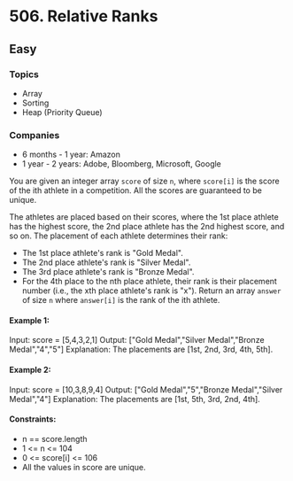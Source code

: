 # 506. Relative Ranks

## Easy

### Topics
- Array
- Sorting
- Heap (Priority Queue)

### Companies
- 6 months - 1 year: Amazon
- 1 year - 2 years: Adobe, Bloomberg, Microsoft, Google

You are given an integer array `score` of size `n`, where `score[i]` is the score of the ith athlete in a competition. All the scores are guaranteed to be unique.

The athletes are placed based on their scores, where the 1st place athlete has the highest score, the 2nd place athlete has the 2nd highest score, and so on. The placement of each athlete determines their rank:

- The 1st place athlete's rank is "Gold Medal".
- The 2nd place athlete's rank is "Silver Medal".
- The 3rd place athlete's rank is "Bronze Medal".
- For the 4th place to the nth place athlete, their rank is their placement number (i.e., the xth place athlete's rank is "x").
Return an array `answer` of size `n` where `answer[i]` is the rank of the ith athlete.

#### Example 1:

Input: score = [5,4,3,2,1]
Output: ["Gold Medal","Silver Medal","Bronze Medal","4","5"]
Explanation: The placements are [1st, 2nd, 3rd, 4th, 5th].

#### Example 2:

Input: score = [10,3,8,9,4]
Output: ["Gold Medal","5","Bronze Medal","Silver Medal","4"]
Explanation: The placements are [1st, 5th, 3rd, 2nd, 4th].

#### Constraints:

- n == score.length
- 1 <= n <= 104
- 0 <= score[i] <= 106
- All the values in score are unique.
